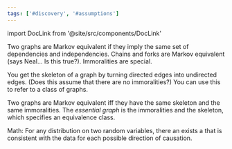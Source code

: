 ```yaml
---
tags: ['#discovery', '#assumptions']
---
```


import DocLink from '@site/src/components/DocLink'

  

Two graphs are Markov equivalent if they imply the same set of dependencies and independencies. Chains and forks are Markov equivalent (says Neal... Is this true?). Immoralities are special.

You get the skeleton of a graph by turning directed edges into undirected edges. (Does this assume that there are no immoralities?) You can use this to refer to a class of graphs.

Two graphs are Markov equivalent iff they have the same skeleton and the same immoralities. The *essential graph* is the immoralities and the skeleton, which specifies an equivalence class.

Math: For any distribution on two random variables, there an exists a <DocLink to="structural model"/> that is consistent with the data for each possible direction of causation.